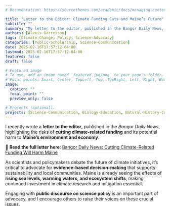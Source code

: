 ```yaml
---
# Documentation: https://sourcethemes.com/academic/docs/managing-content/

title: "Letter to the Editor: Climate Funding Cuts and Maine’s Future"
subtitle: ""
summary: "My letter to the editor, published in the Bangor Daily News, discusses the impact of cutting climate-related funding on Maine’s environment and economy."
authors: [Alexis Garretson]
tags: [Climate-Change, Policy, Science-Advocacy]
categories: [Public-Scholarship, Science-Communication]
date: 2025-02-16T17:57:12-04:00
lastmod: 2025-02-16T17:57:12-04:00
featured: false
draft: false

# Featured image
# To use, add an image named `featured.jpg/png` to your page's folder.
# Focal points: Smart, Center, TopLeft, Top, TopRight, Left, Right, BottomLeft, Bottom, BottomRight.
image:
  caption: ""
  focal_point: ""
  preview_only: false

# Projects (optional).
projects: [Science-Communication, Biology-Education, Natural-History-Collections, Phenology, Community-Science]
---
```

I recently wrote a **letter to the editor**, published in the *Bangor Daily News*, highlighting the risks of **cutting climate-related funding** and its potential harm to **Maine’s environment and economy**.  

🔗 **Read the full letter here**: [Bangor Daily News: Cutting Climate-Related Funding Will Harm Maine](https://www.bangordailynews.com/2025/02/16/opinion/letters/letter-cutting-climate-related-funding-will-harm-maine-joam40zk0w/)  

As scientists and policymakers debate the future of climate initiatives, it’s critical to advocate for **evidence-based decision-making** that supports sustainability and local communities. Maine is already seeing the effects of **rising sea levels, warming waters, and ecosystem shifts**, making continued investment in climate research and mitigation essential.  

Engaging with **public discourse on science policy** is an important part of advocacy, and I encourage others to raise their voices on these crucial issues.  
